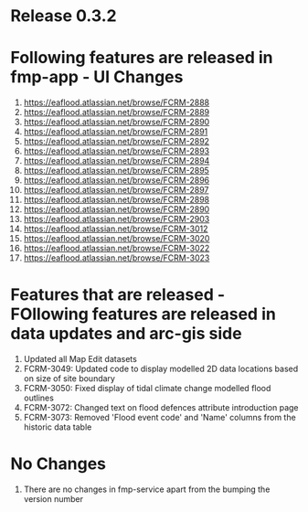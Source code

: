 # Release 0.3.2

# Following features are released in fmp-app - UI Changes
1) https://eaflood.atlassian.net/browse/FCRM-2888
2) https://eaflood.atlassian.net/browse/FCRM-2889
3) https://eaflood.atlassian.net/browse/FCRM-2890
4) https://eaflood.atlassian.net/browse/FCRM-2891
5) https://eaflood.atlassian.net/browse/FCRM-2892
6) https://eaflood.atlassian.net/browse/FCRM-2893
7) https://eaflood.atlassian.net/browse/FCRM-2894
8) https://eaflood.atlassian.net/browse/FCRM-2895
9) https://eaflood.atlassian.net/browse/FCRM-2896
10) https://eaflood.atlassian.net/browse/FCRM-2897
11) https://eaflood.atlassian.net/browse/FCRM-2898
12) https://eaflood.atlassian.net/browse/FCRM-2890
13) https://eaflood.atlassian.net/browse/FCRM-2903
14) https://eaflood.atlassian.net/browse/FCRM-3012
15) https://eaflood.atlassian.net/browse/FCRM-3020
16) https://eaflood.atlassian.net/browse/FCRM-3022
17) https://eaflood.atlassian.net/browse/FCRM-3023


# Features that are released - FOllowing features are released in data updates and arc-gis side
1. Updated all Map Edit datasets
2. FCRM-3049: Updated code to display modelled 2D data locations based on size of site boundary
3. FCRM-3050: Fixed display of tidal climate change modelled flood outlines
4. FCRM-3072: Changed text on flood defences attribute introduction page
5. FCRM-3073: Removed 'Flood event code' and 'Name' columns from the historic data table

# No Changes
1) There are no changes in fmp-service apart from the bumping the version number
